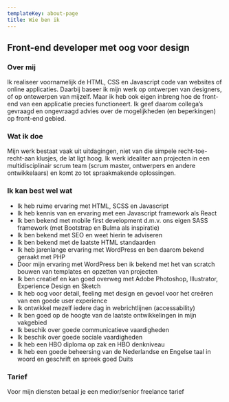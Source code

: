 ```yaml
---
templateKey: about-page
title: Wie ben ik
---
```

## Front-end developer met oog voor design 

### Over mij

Ik realiseer voornamelijk de HTML, CSS en Javascript code van websites of online applicaties. Daarbij baseer ik mijn werk op ontwerpen van designers, of op ontewerpen van mijzelf. Maar ik heb ook eigen inbreng hoe de front-end van een applicatie precies functioneert. Ik geef daarom collega’s gevraagd en ongevraagd advies over de mogelijkheden (en beperkingen) op front-end gebied.

### Wat ik doe

Mijn werk bestaat vaak uit uitdagingen, niet van die simpele recht-toe-recht-aan klusjes, de lat ligt hoog. Ik werk idealiter aan projecten in een multidisciplinair scrum team (scrum master, ontwerpers en andere ontwikkelaars) en komt zo tot spraakmakende oplossingen.

### Ik kan best wel wat

* Ik heb ruime ervaring met HTML, SCSS en Javascript
* Ik heb kennis van en ervaring met een Javascript framework als React
* Ik ben bekend met mobile first development d.m.v. ons eigen SASS framework (met Bootstrap en Bulma als inspiratie)
* Ik ben bekend met SEO en weet hierin te adviseren
* Ik ben bekend met de laatste HTML standaarden
* Ik heb jarenlange ervaring met WordPress en ben daarom bekend geraakt met PHP
* Door mijn ervaring met WordPress ben ik bekend met het van scratch bouwen van templates en opzetten van projecten
* Ik ben creatief en kan goed overweg met Adobe Photoshop, Illustrator, Experience Design en Sketch
* Ik heb oog voor detail, feeling met design en gevoel voor het creëren van een goede user experience
* Ik ontwikkel mezelf iedere dag in webrichtlijnen (accessability)
* Ik ben goed op de hoogte van de laatste ontwikkelingen in mijn vakgebied
* Ik beschik over goede communicatieve vaardigheden
* Ik beschik over goede sociale vaardigheden
* Ik heb een HBO diploma op zak en HBO denkniveau
* Ik heb een goede beheersing van de Nederlandse en Engelse taal in woord en geschrift en spreek goed Duits

### Tarief
Voor mijn diensten betaal je een medior/senior freelance tarief
